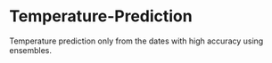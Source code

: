 # Temperature-Prediction
Temperature prediction only from the dates with high accuracy using ensembles.
